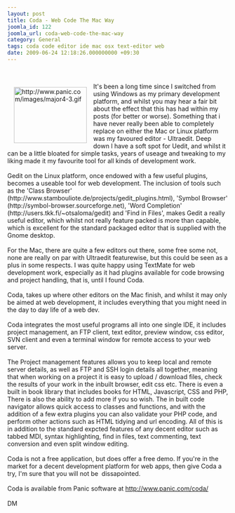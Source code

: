 ```yaml
---
layout: post
title: Coda - Web Code The Mac Way
joomla_id: 122
joomla_url: coda-web-code-the-mac-way
category: General
tags: coda code editor ide mac osx text-editor web
date: 2009-06-24 12:18:26.000000000 +09:30
---
```

<p>&nbsp;</p>
<div id="main_content">
<p><img src="http://www.panic.com/images/major4-3.gif" border="0" alt="http://www.panic.com/images/major4-3.gif" title="http://www.panic.com/images/major4-3.gif" hspace="15" vspace="10" width="166" height="128" align="left">It's been a long time since I switched from using Windows as my primary development platform, and whilst you may hear a fair bit about the effect that this has had within my posts (for better or worse). Something that i have never really been able to completely replace on either the Mac or Linux platform was my favoured editor - Ultraedit. Deep down I have a soft spot for Uedit, and whilst it can be a little bloated for simple tasks, years of useage and tweaking to my liking made it my favourite tool for all kinds of development work.<br><br>Gedit on the Linux platform, once endowed with a few useful plugins, becomes a useable tool for web development. The inclusion of tools such as the 'Class Browser' (http://www.stambouliote.de/projects/gedit_plugins.html), 'Symbol Browser' (http://symbol-browser.sourceforge.net), 'Word Completion' (http://users.tkk.fi/~otsaloma/gedit) and 'Find in Files', makes Gedit a really useful editor, which whilst not really feature packed is more than capable, which is excellent for the standard packaged editor that is supplied with the Gnome desktop.<br><br>For the Mac, there are quite a few editors out there, some free some not, none are really on par with Ultraedit featurewise, but this could be seen as a plus in some respects. I was quite happy using TextMate for web development work, especially as it had plugins available for code browsing and project handling, that is, until I found Coda.<br><br>Coda, takes up where other editors on the Mac finish, and whilst it may only be aimed at web development, it includes everything that you might need in the day to day life of a web dev.<br><br>Coda integrates the most useful programs all into one single IDE, it includes project management, an FTP client, text editor, preview window, css editor, SVN client and even a terminal window for remote access to your web server.<br><br>The Project management features allows you to keep local and remote server details, as well as FTP and SSH login details all together, meaning that when working on a project it is easy to upload / download files, check the results of your work in the inbuilt browser, edit css etc. There is even a built in book library that includes books for HTML, Javascript, CSS and PHP, There is also the ability to add more if you so wish. The in built code navigator allows quick access to classes and functions, and with the addition of a few extra plugins you can also validate your PHP code, and perform other actions such as HTML tidying and url encoding. All of this is in addition to the standard expcted features of any decent editor such as tabbed MDI, syntax highlighting, find in files, text commenting, text conversion and even split window editing.<br><br>Coda is not a free application, but does offer a free demo. If you're in the market for a decent development platform for web apps, then give Coda a try, I'm sure that you will not be&nbsp; dissapointed.<br><br>Coda is available from Panic software at <a href="http://www.panic.com/coda/" title="http://www.panic.com/coda/">http://www.panic.com/coda/</a> <br><br>DM</p>
</div>
